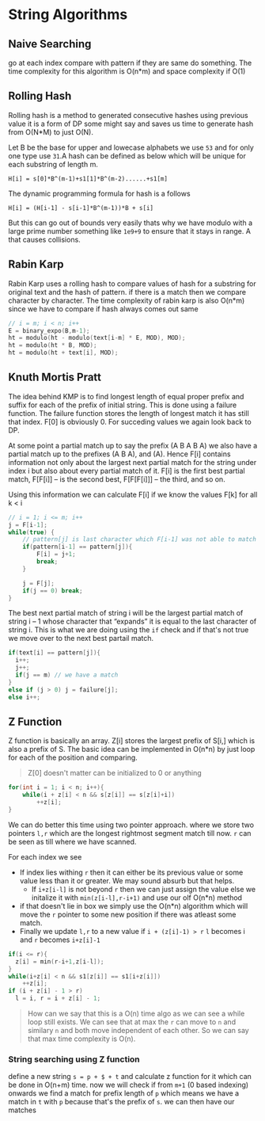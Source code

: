 # String Algorithms

## Naive Searching

go at each index compare with pattern if they are same do something. The time complexity for this algorithm is O(n*m) and space complexity if O(1)

## Rolling Hash

Rolling hash is a method to generated consecutive hashes using previous value it is a form of DP some might say and saves us time to generate hash from O(N*M) to just O(N).

Let B be the base for upper and lowecase alphabets we use `53` and for only one type use `31`.A hash can be defined as below which will be unique for each substring of length m.

`H[i] = s[0]*B^(m-1)+s1[1]*B^(m-2)......+s1[m]`

The dynamic programming formula for hash is a follows

`H[i] = (H[i-1] - s[i-1]*B^(m-1))*B + s[i]`

But this can go out of bounds very easily thats why we have modulo with a large prime number something like `1e9+9` to ensure that it stays in range. A that causes collisions.

## Rabin Karp

Rabin Karp uses a rolling hash to compare values of hash for a substring for original text and the hash of pattern. if there is a match then we compare character by character. The time complexity of rabin karp is also O(n*m) since we have to compare if hash always comes out same

```cpp
// i = m; i < n; i++
E = binary_expo(B,m-1);
ht = modulo(ht - modulo(text[i-m] * E, MOD), MOD);
ht = modulo(ht * B, MOD);
ht = modulo(ht + text[i], MOD);
```

## Knuth Mortis Pratt

The idea behind KMP is to find longest length of equal proper prefix and suffix for each of the prefix of initial string. This is done using a failure function. The failure function stores the length of longest match it has still that index. F[0] is obviously 0. For succeding values we again look back to DP.

At some point a partial match up to say the prefix (A B A B A) we also have a partial match up to the prefixes (A B A), and (A). Hence F[i] contains information not only about the largest next partial match for the string under index i but also about every partial match of it. F[i] is the first best partial match, F[F[i]] – is the second best, F[F[F[i]]] – the third, and so on. 

Using this information we can calculate F[i] if we know the values F[k] for all k < i

```cpp
// i = 1; i <= m; i++
j = F[i-1];
while(true) {
	// pattern[j] is last character which F[i-1] was not able to match
	if(pattern[i-1] == pattern[j]){
		F[i] = j+1;
		break;
	}

	j = F[j];
	if(j == 0) break;
}
```

The best next partial match of string i will be the largest partial match of string i – 1 whose character that “expands” it is equal to the last character of string i. This is what we are doing using the `if` check and if that's not true we move over to the next best partail match.

```cpp
if(text[i] == pattern[j]){
  i++;
  j++;
  if(j == m) // we have a match
}
else if (j > 0) j = failure[j];
else i++;
```

## Z Function

Z function is basically an array. Z[i] stores the largest prefix of S[i,] which is also a prefix of S. The basic idea can be implemented in O(n*n) by just loop for each of the position and comparing.

>Z[0] doesn't matter can be initialized to 0 or anything

```cpp
for(int i = 1; i < n; i++){
	while(i + z[i] < n && s[z[i]] == s[z[i]+i])
		++z[i];
}
```

We can do better this time using two pointer approach. where we store two pointers `l,r` which are the longest rightmost segment match till now. `r` can be seen as till where we have scanned. 

For each index we see
- If index lies withing `r` then it can either be its previous value or some value less than it or greater. We may sound absurb but that helps. 
	- If `i+z[i-l]` is not beyond `r` then we can just assign the value else we initalize it with `min(z[i-l],r-i+1)` and use our olf O(n*n) method
- if that doesn't lie in box we simply use the O(n*n) algorithm which will move the `r` pointer to some new position if there was atleast some match.
- Finally we update `l,r` to a new value if `i + (z[i]-1) > r` `l` becomes i and `r` becomes `i+z[i]-1`

```cpp
if(i <= r){
  z[i] = min(r-i+1,z[i-l]);
}
while(i+z[i] < n && s1[z[i]] == s1[i+z[i]])
    ++z[i];
if (i + z[i] - 1 > r)
  l = i, r = i + z[i] - 1;
```

>How can we say that this is a O(n) time algo as we can see a while loop still exists. We can see that at max the `r` can move to `n` and similary `n` and both move independent of each other. So we can say that max time complexity is O(n).

### String searching using Z function

define a new string `s = p + $ + t` and calculate z function for it which can be done in O(n+m) time. now we will check if from `m+1` (0 based indexing) onwards we find a match for prefix length of `p` which means we have a match in `t` with `p` because that's the prefix of `s`. we can then have our matches